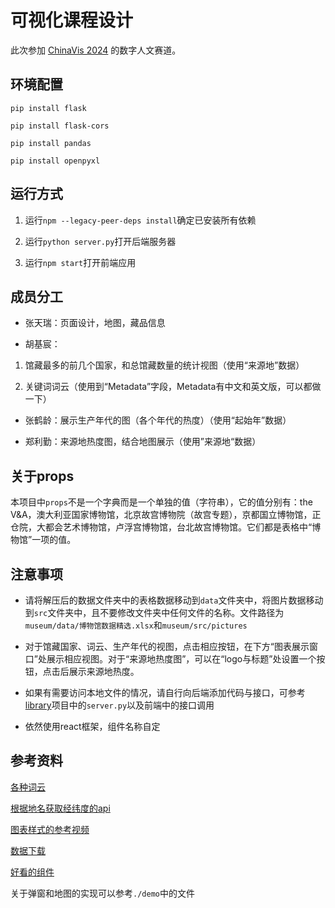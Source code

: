 # 可视化课程设计

此次参加 [ChinaVis 2024](https://chinavis.org/2024/challenge.html) 的数字人文赛道。

## 环境配置

`pip install flask`

`pip install flask-cors`

`pip install pandas`

`pip install openpyxl`

## 运行方式

1. 运行`npm --legacy-peer-deps install`确定已安装所有依赖

2. 运行`python server.py`打开后端服务器

3. 运行`npm start`打开前端应用

## 成员分工

- 张天瑞：页面设计，地图，藏品信息

- 胡基宸：

1. 馆藏最多的前几个国家，和总馆藏数量的统计视图（使用“来源地”数据）

2. 关键词词云（使用到“Metadata”字段，Metadata有中文和英文版，可以都做一下）

- 张鹤龄：展示生产年代的图（各个年代的热度）（使用“起始年”数据）

- 郑利勤：来源地热度图，结合地图展示（使用”来源地“数据）

## 关于props

本项目中`props`不是一个字典而是一个单独的值（字符串），它的值分别有：the V&A，澳大利亚国家博物馆，北京故宫博物院（故宫专题），京都国立博物馆，正仓院，大都会艺术博物馆，卢浮宫博物馆，台北故宫博物馆。它们都是表格中“博物馆”一项的值。

## 注意事项

- 请将解压后的数据文件夹中的表格数据移动到`data`文件夹中，将图片数据移动到`src`文件夹中，且不要修改文件夹中任何文件的名称。文件路径为`museum/data/博物馆数据精选.xlsx`和`museum/src/pictures`

- 对于馆藏国家、词云、生产年代的视图，点击相应按钮，在下方“图表展示窗口”处展示相应视图。对于“来源地热度图”，可以在“logo与标题”处设置一个按钮，点击后展示来源地热度。

- 如果有需要访问本地文件的情况，请自行向后端添加代码与接口，可参考[library](https://github.com/CodemanRichard/library)项目中的`server.py`以及前端中的接口调用

- 依然使用react框架，组件名称自定

## 参考资料

[各种词云](https://zhuanlan.zhihu.com/p/640814001)

[根据地名获取经纬度的api](https://positionstack.com/)

[图表样式的参考视频](https://www.bilibili.com/video/BV19p4y1w7dH/?vd_source=60f6847f59e6e86038eb1f8d8f799383)

[数据下载](https://jbox.sjtu.edu.cn/l/21OYOI)

[好看的组件](https://ant.design/index-cn)

关于弹窗和地图的实现可以参考`./demo`中的文件

